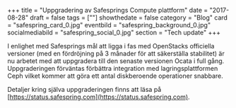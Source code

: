 +++
title = "Uppgradering av Safesprings Compute plattform"
date = "2017-08-28"
draft = false
tags = [""]
showthedate = false
category = "Blog"
card = "safespring_card_0.jpg"
eventbild = "safespring_background_0.jpg"
socialmediabild = "safespring_social_0.jpg"
section = "Tech update"
+++

I enlighet med Safesprings mål att ligga i fas med OpenStacks officiella versioner (med en fördröjning på 3 månader för att säkerställa stabilitet) är nu arbetet med att uppgradera till den senaste versionen Ocata i full gång. Uppgraderingen förväntas förbättra integration med lagringsplattformen Ceph vilket kommer att göra ett antal diskberoende operationer snabbare.

Detaljer kring själva uppgraderingen finns att läsa på [https://status.safespring.com](https://status.safespring.com).
